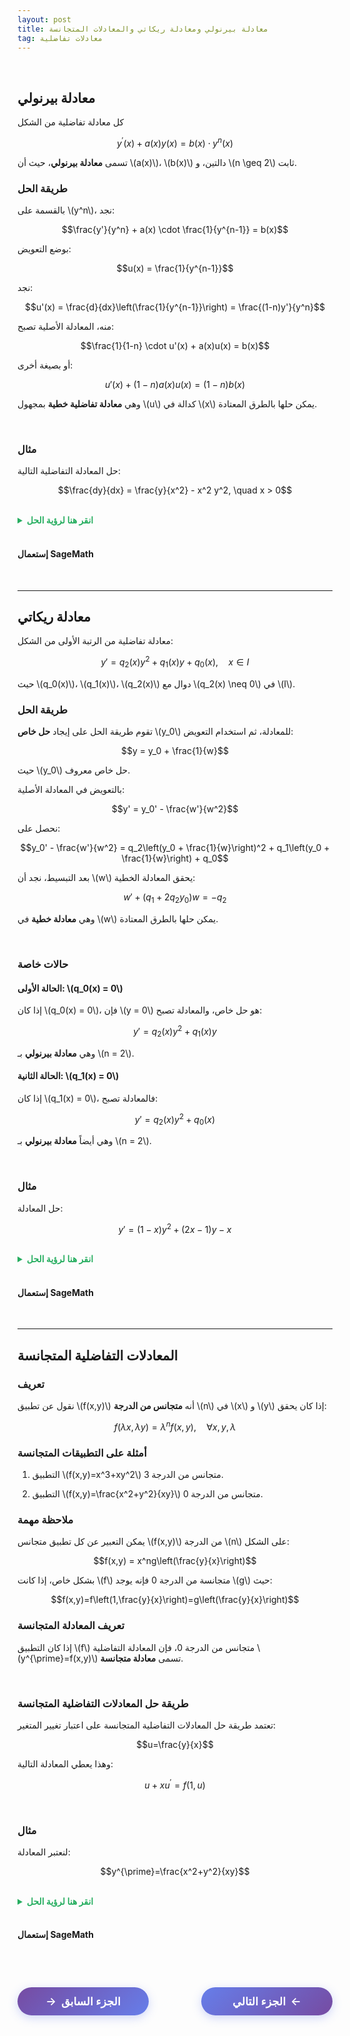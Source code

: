 ```yaml
---
layout: post
title: معادلة بيرنولي ومعادلة ريكاتي والمعادلات المتجانسة
tag: معادلات تفاضلية
---
```


<br>

## معادلة بيرنولي

كل معادلة تفاضلية من الشكل

$$y^{\prime}(x)+ a(x) y(x) = b(x) \cdot y^n(x)$$

تسمى **معادلة بيرنولي**، حيث أن \\(a(x)\\)، \\(b(x)\\) دالتين، و \\(n \geq 2\\) ثابت.

### طريقة الحل

بالقسمة على \\(y^n\\)، نجد:

$$\frac{y'}{y^n} + a(x) \cdot \frac{1}{y^{n-1}} = b(x)$$

بوضع التعويض:

$$u(x) = \frac{1}{y^{n-1}}$$

نجد:

$$u'(x) = \frac{d}{dx}\left(\frac{1}{y^{n-1}}\right) = \frac{(1-n)y'}{y^n}$$

منه، المعادلة الأصلية تصبح:

$$\frac{1}{1-n} \cdot u'(x) + a(x)u(x) = b(x)$$

أو بصيغة أخرى:

$$u'(x) + (1-n)a(x)u(x) = (1-n)b(x)$$

وهي **معادلة تفاضلية خطية** بمجهول \\(u\\) كدالة في \\(x\\) يمكن حلها بالطرق المعتادة.

<br>

### مثال

حل المعادلة التفاضلية التالية:

$$\frac{dy}{dx} = \frac{y}{x^2} - x^2 y^2, \quad x > 0$$

<br>
<details>
  <summary style="color: #27ae60; font-weight: bold;"> انقر هنا لرؤية الحل</summary>

<br>

**الخطوة 1:** إعادة كتابة المعادلة

نعيد كتابة المعادلة على الشكل القياسي لمعادلة بيرنولي:

$$y' - \frac{y}{x^2} = -x^2 y^2$$

هنا: \\(a(x) = -\frac{1}{x^2}\\)، \\(b(x) = -x^2\\)، \\(n = 2\\)

**الخطوة 2:** التعويض

نضع \\(u = \frac{1}{y^{n-1}} = \frac{1}{y}\\)

إذن: \\(u' = -\frac{y'}{y^2}\\) أو \\(y' = -y^2 u'\\)

**الخطوة 3:** التعويض في المعادلة الأصلية

$$-y^2 u' - \frac{1}{x^2} \cdot \frac{1}{u} = -x^2 \cdot \frac{1}{u^2}$$

بضرب الطرفين في \\(-u^2\\):

$$y^2 u^2 u' + \frac{u}{x^2} = x^2$$

وبما أن \\(y = \frac{1}{u}\\)، فإن \\(y^2 = \frac{1}{u^2}\\):

$$u' + \frac{u}{x^2} = x^2$$

**الخطوة 4:** حل المعادلة الخطية

هذه معادلة خطية من الدرجة الأولى في \\(u\\). عامل المكاملة هو:

$$\alpha(x) = e^{\int \frac{1}{x^2} dx} = e^{-\frac{1}{x}}$$

نضرب المعادلة في عامل المكاملة:

$$e^{-\frac{1}{x}} u' + \frac{1}{x^2} e^{-\frac{1}{x}} u = x^2 e^{-\frac{1}{x}}$$

$$\frac{d}{dx}\left(e^{-\frac{1}{x}} u\right) = x^2 e^{-\frac{1}{x}}$$

**الخطوة 5:** المكاملة

$$e^{-\frac{1}{x}} u = \int x^2 e^{-\frac{1}{x}} dx + C$$

**الحل النهائي:**

$$u(x) = e^{\frac{1}{x}} \left(\int x^2 e^{-\frac{1}{x}} dx + C\right)$$

وبالتالي:

$$y(x) = \frac{1}{u(x)}$$

</details>
<br>

#### إستعمال SageMath

<div class="sage">
  <script type="text/x-sage">
x = var("x")
y = function('y')(x)
eq = diff(y,x) == y/x^2 - x^2*y^2  # تعريف المعادلة
solution = desolve(eq, y)  # حل المعادلة
print("الحل العام:")
pretty_print(solution)
  </script>
</div>

<br>

---

## معادلة ريكاتي

معادلة تفاضلية من الرتبة الأولى من الشكل:

$$y' = q_2(x)y^2 + q_1(x)y + q_0(x), \quad x \in I$$

حيث \\(q_0(x)\\)، \\(q_1(x)\\)، \\(q_2(x)\\) دوال مع \\(q_2(x) \neq 0\\) في \\(I\\).

### طريقة الحل

تقوم طريقة الحل على إيجاد **حل خاص** \\(y_0\\) للمعادلة، ثم استخدام التعويض:

$$y = y_0 + \frac{1}{w}$$

حيث \\(y_0\\) حل خاص معروف.

بالتعويض في المعادلة الأصلية:

$$y' = y_0' - \frac{w'}{w^2}$$

نحصل على:

$$y_0' - \frac{w'}{w^2} = q_2\left(y_0 + \frac{1}{w}\right)^2 + q_1\left(y_0 + \frac{1}{w}\right) + q_0$$

بعد التبسيط، نجد أن \\(w\\) يحقق المعادلة الخطية:

$$w' + (q_1 + 2q_2 y_0)w = -q_2$$

وهي **معادلة خطية** في \\(w\\) يمكن حلها بالطرق المعتادة.

<br>

### حالات خاصة

#### الحالة الأولى: \\(q_0(x) = 0\\)

إذا كان \\(q_0(x) = 0\\)، فإن \\(y = 0\\) هو حل خاص، والمعادلة تصبح:

$$y' = q_2(x) y^2 + q_1(x)y$$

وهي **معادلة بيرنولي** بـ \\(n = 2\\).

#### الحالة الثانية: \\(q_1(x) = 0\\)

إذا كان \\(q_1(x) = 0\\)، فالمعادلة تصبح:

$$y' = q_2(x) y^2 + q_0(x)$$

وهي أيضاً **معادلة بيرنولي** بـ \\(n = 2\\).

<br>

### مثال

حل المعادلة:

$$y' = (1-x) y^2 + (2x-1) y - x$$

<br>
<details>
  <summary style="color: #27ae60; font-weight: bold;"> انقر هنا لرؤية الحل</summary>

<br>

**الخطوة 1:** تحديد المعاملات

\\(q_0(x) = -x\\)، \\(q_1(x) = 2x-1\\)، \\(q_2(x) = 1-x\\)

**الخطوة 2:** البحث عن حل خاص

نجرب \\(y_0 = 1\\). نتحقق:

$$y_0' = 0$$
$$(1-x)(1)^2 + (2x-1)(1) + (-x) = 1-x + 2x-1 - x = 0$$

إذن \\(y_0 = 1\\) هو حل خاص.

**الخطوة 3:** التعويض \\(y = 1 + \frac{1}{w}\\)

المعادلة في \\(w\\) تصبح:

$$w' + [2x-1 + 2(1-x)(1)]w = -(1-x)$$

$$w' + (2x-1 + 2-2x)w = -(1-x)$$

$$w' + w = x-1$$

**الخطوة 4:** حل المعادلة الخطية

الحل المتجانس: \\(w_h = Ce^{-x}\\)

الحل الخاص: نجرب \\(w_p = ax + b\\)

$$a + ax + b = x - 1$$

إذن \\(a = 1\\) و \\(a + b = -1\\)، فـ \\(b = -2\\)

الحل العام: \\(w = Ce^{-x} + x - 2\\)

**الحل النهائي:**

$$y = 1 + \frac{1}{Ce^{-x} + x - 2} = \frac{Ce^{-x} + x - 1}{Ce^{-x} + x - 2}$$

</details>
<br>

#### إستعمال SageMath

<div class="sage">
  <script type="text/x-sage">
x = var("x")
y = function('y')(x)
eq = diff(y,x) == (1-x)*y^2 + (2*x-1)*y - x  # تعريف المعادلة
solution = desolve(eq, y)  # حل المعادلة
print("الحل العام:")
pretty_print(solution)
  </script>
</div>

<br>

---

## المعادلات التفاضلية المتجانسة

### تعريف

نقول عن تطبيق \\(f(x,y)\\) أنه **متجانس من الدرجة** \\(n\\) في \\(x\\) و \\(y\\) إذا كان يحقق:

$$f(\lambda x,\lambda y)=\lambda^n f(x,y), \quad \forall x,y,\lambda$$

### أمثلة على التطبيقات المتجانسة

1. التطبيق \\(f(x,y)=x^3+xy^2\\) متجانس من الدرجة 3.

2. التطبيق \\(f(x,y)=\frac{x^2+y^2}{xy}\\) متجانس من الدرجة 0.

### ملاحظة مهمة

يمكن التعبير عن كل تطبيق متجانس \\(f(x,y)\\) من الدرجة \\(n\\) على الشكل:

$$f(x,y) = x^ng\left(\frac{y}{x}\right)$$

بشكل خاص، إذا كانت \\(f\\) متجانسة من الدرجة 0 فإنه يوجد \\(g\\) حيث:

$$f(x,y)=f\left(1,\frac{y}{x}\right)=g\left(\frac{y}{x}\right)$$

### تعريف المعادلة المتجانسة

إذا كان التطبيق \\(f\\) متجانس من الدرجة 0، فإن المعادلة التفاضلية \\(y^{\prime}=f(x,y)\\) تسمى **معادلة متجانسة**.

<br>

### طريقة حل المعادلات التفاضلية المتجانسة

تعتمد طريقة حل المعادلات التفاضلية المتجانسة على اعتبار تغيير المتغير:

$$u=\frac{y}{x}$$

وهذا يعطي المعادلة التالية:

$$u+xu^{\prime}=f(1,u)$$

<br>

### مثال

لنعتبر المعادلة:

$$y^{\prime}=\frac{x^2+y^2}{xy}$$

<br>
<details>
  <summary style="color: #27ae60; font-weight: bold;"> انقر هنا لرؤية الحل</summary>

<br>

**الخطوة 1:** التحقق من التجانس

نرى أن التطبيق \\(f(x,y)=\frac{x^2+y^2}{xy}\\) متجانس من الرتبة 0:

$$f(\lambda x,\lambda y) = \frac{(\lambda x)^2+(\lambda y)^2}{\lambda x \cdot \lambda y} = \frac{\lambda^2(x^2+y^2)}{\lambda^2 xy} = \frac{x^2+y^2}{xy} = f(x,y)$$

**الخطوة 2:** تغيير المتغير

بإجراء تغيير المتغير \\(u=\frac{y}{x}\\)، نجد \\(y = xu\\) و \\(y' = u + xu'\\)

نعوض في المعادلة:

$$u + xu' = f(1,u) = \frac{1+u^2}{u}$$

**الخطوة 3:** تبسيط المعادلة

$$u + xu' = \frac{1+u^2}{u}$$

$$xu' = \frac{1+u^2}{u} - u = \frac{1+u^2-u^2}{u} = \frac{1}{u}$$

$$u' = \frac{1}{xu}$$

**الخطوة 4:** فصل المتغيرات

$$u \, du = \frac{dx}{x}$$

**الخطوة 5:** المكاملة

$$\int u \, du = \int \frac{dx}{x}$$

$$\frac{u^2}{2} = \ln|x| + C$$

$$u^2 = 2\ln|x| + c, \quad c \in \mathbb{R}$$

**الحل النهائي:**

بالعودة إلى المتغير الأصلي \\(y = xu\\):

$$\left(\frac{y}{x}\right)^2 = 2\ln|x| + c$$

$$y^2 = (2\ln|x| + c)x^2, \quad c \in \mathbb{R}$$

</details>
<br>

#### إستعمال SageMath

<div class="sage">
  <script type="text/x-sage">
x = var("x")
y = function('y')(x)
eq = diff(y,x) == (x^2 + y^2)/(x*y)  # تعريف المعادلة
solution = desolve(eq, y)  # حل المعادلة
print("الحل العام:")
pretty_print(solution)
  </script>
</div>

<br>

<style>
.nav-buttons {
    display: flex;
    justify-content: space-between;
    align-items: center;
    margin: 40px 0;
    gap: 20px;
}
.nav-btn {
    background: linear-gradient(135deg, #667eea, #764ba2);
    color: white;
    border: none;
    padding: 12px 30px;
    border-radius: 25px;
    font-size: 1.1rem;
    font-weight: 600;
    cursor: pointer;
    transition: all 0.3s ease;
    box-shadow: 0 4px 15px rgba(102, 126, 234, 0.3);
    text-decoration: none;
    display: inline-flex;
    align-items: center;
    min-width: 150px;
    justify-content: center;
}
.nav-btn:hover {
    transform: translateY(-2px);
    box-shadow: 0 6px 20px rgba(102, 126, 234, 0.4);
    color: white;
    text-decoration: none;
}
.prev-btn {
    background: linear-gradient(135deg, #764ba2, #667eea);
}
.next-btn {
    background: linear-gradient(135deg, #667eea, #764ba2);
}
.arrow-right {
    margin-left: 8px;
    transition: transform 0.3s ease;
}
.arrow-left {
    margin-right: 8px;
    transition: transform 0.3s ease;
}
.nav-btn:hover .arrow-right {
    transform: translateX(3px);
}
.nav-btn:hover .arrow-left {
    transform: translateX(-3px);
}
@media (max-width: 768px) {
    .nav-buttons {
        flex-direction: column;
        gap: 15px;
    }
    .nav-btn {
        width: 100%;
        max-width: 300px;
    }
}
</style>

<div class="nav-buttons">
    <a href="https://bmdz1.github.io/Diff_equa1/" class="nav-btn prev-btn">
        <span class="arrow-left">→</span>الجزء السابق
    </a>
    <a href="https://bmdz1.github.io/Limit/" class="nav-btn next-btn">
        الجزء التالي<span class="arrow-right">←</span>
    </a>
</div>
